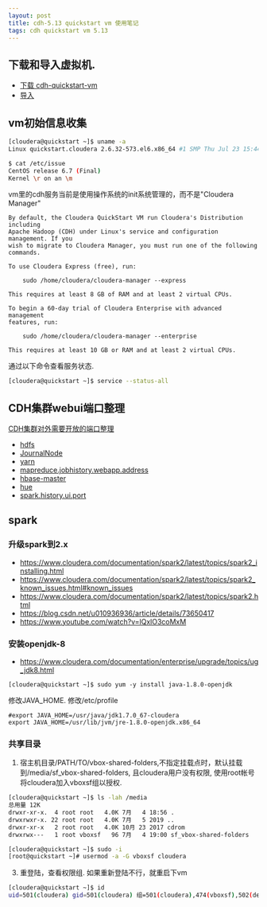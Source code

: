 ```yaml
---
layout: post
title: cdh-5.13 quickstart vm 使用笔记
tags: cdh quickstart vm 5.13
---
```


## 下载和导入虚拟机.

- [下载 cdh-quickstart-vm](https://www.cloudera.com/downloads/quickstart_vms/5-13.html)
- [导入](https://www.cloudera.com/documentation/enterprise/5-13-x/topics/quickstart_vm_administrative_information.html)

## vm初始信息收集

```sh
[cloudera@quickstart ~]$ uname -a
Linux quickstart.cloudera 2.6.32-573.el6.x86_64 #1 SMP Thu Jul 23 15:44:03 UTC 2015 x86_64 x86_64 x86_64 GNU/Linux

$ cat /etc/issue
CentOS release 6.7 (Final)
Kernel \r on an \m
```

vm里的cdh服务当前是使用操作系统的init系统管理的，而不是"Cloudera Manager"

```
By default, the Cloudera QuickStart VM run Cloudera's Distribution including
Apache Hadoop (CDH) under Linux's service and configuration management. If you
wish to migrate to Cloudera Manager, you must run one of the following
commands.

To use Cloudera Express (free), run:

    sudo /home/cloudera/cloudera-manager --express

This requires at least 8 GB of RAM and at least 2 virtual CPUs.

To begin a 60-day trial of Cloudera Enterprise with advanced management
features, run:

    sudo /home/cloudera/cloudera-manager --enterprise

This requires at least 10 GB or RAM and at least 2 virtual CPUs.
```

通过以下命令查看服务状态.

```sh
[cloudera@quickstart ~]$ service --status-all
```

## CDH集群webui端口整理

[CDH集群对外需要开放的端口整理](https://blog.csdn.net/u012551524/article/details/78887094)

- [hdfs](http://quickstart.cloudera:50070)
- [JournalNode](http://quickstart.cloudera:8480)
- [yarn](http://quickstart.cloudera:8088)
- [mapreduce.jobhistory.webapp.address](http://quickstart.cloudera:19888)
- [hbase-master](http://quickstart.cloudera:60010)
- [hue](http://quickstart.cloudera:8888)
- [spark.history.ui.port](http://quickstart.cloudera:18088)

## spark

### 升级spark到2.x

- https://www.cloudera.com/documentation/spark2/latest/topics/spark2_installing.html
- https://www.cloudera.com/documentation/spark2/latest/topics/spark2_known_issues.html#known_issues
- https://www.cloudera.com/documentation/spark2/latest/topics/spark2.html
- https://blog.csdn.net/u010936936/article/details/73650417
- https://www.youtube.com/watch?v=lQxlO3coMxM

### 安装openjdk-8

- https://www.cloudera.com/documentation/enterprise/upgrade/topics/ug_jdk8.html
```
[cloudera@quickstart ~]$ sudo yum -y install java-1.8.0-openjdk
```

修改JAVA_HOME. 修改/etc/profile

```
#export JAVA_HOME=/usr/java/jdk1.7.0_67-cloudera
export JAVA_HOME=/usr/lib/jvm/jre-1.8.0-openjdk.x86_64
```

### 共享目录

1. 宿主机目录/PATH/TO/vbox-shared-folders,不指定挂载点时，默认挂载到/media/sf_vbox-shared-folders, 且cloudera用户没有权限, 使用root帐号将cloudera加入vboxsf组以授权.

```sh
[cloudera@quickstart ~]$ ls -lah /media
总用量 12K
drwxr-xr-x.  4 root root   4.0K 7月   4 18:56 .
drwxrwxr-x. 22 root root   4.0K 7月   5 2019 ..
drwxr-xr-x   2 root root   4.0K 10月 23 2017 cdrom
drwxrwx---   1 root vboxsf   96 7月   4 19:00 sf_vbox-shared-folders

[cloudera@quickstart ~]$ sudo -i
[root@quickstart ~]# usermod -a -G vboxsf cloudera
```

3. 重登陆，查看权限组. 如果重新登陆不行，就重启下vm

```sh
[cloudera@quickstart ~]$ id
uid=501(cloudera) gid=501(cloudera) 组=501(cloudera),474(vboxsf),502(default)
```
